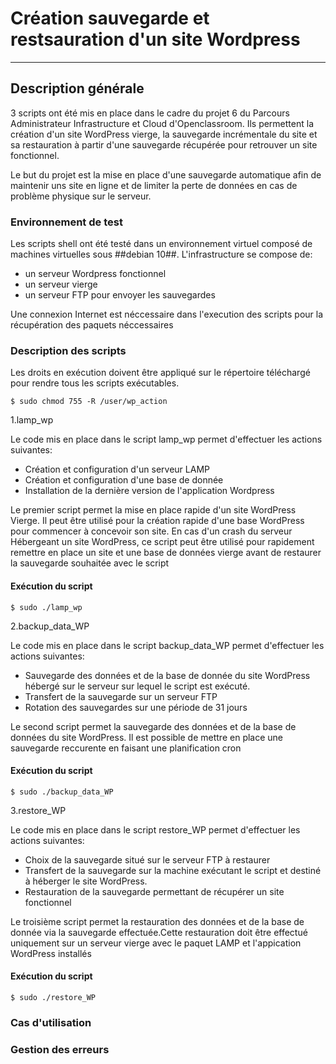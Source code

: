 # Création sauvegarde et restsauration d'un site Wordpress
-------------------------------------------


## Description générale
3 scripts ont été mis en place dans le cadre du projet 6 du Parcours Administrateur Infrastructure et Cloud d'Openclassroom. Ils permettent la création d'un site WordPress vierge, la sauvegarde incrémentale du site  et sa restauration à partir d'une sauvegarde récupérée pour retrouver un site fonctionnel.

Le but du projet est la mise en place d'une sauvegarde automatique afin de maintenir uns site en ligne et de limiter la perte de données en cas de problème physique sur le serveur. 

### Environnement de test
Les scripts shell ont été testé dans un environnement virtuel composé de machines virtuelles sous ##debian 10##. L'infrastructure se compose de:
* un serveur Wordpress fonctionnel 
* un serveur vierge 
* un serveur FTP pour envoyer les sauvegardes

Une connexion Internet est néccessaire dans l'execution des scripts pour la récupération des paquets néccessaires

### Description des scripts

Les droits en exécution doivent être appliqué sur le répertoire téléchargé pour rendre tous les scripts exécutables.
```
$ sudo chmod 755 -R /user/wp_action
```

1.lamp_wp

Le code mis en place dans le script lamp_wp permet d'effectuer les actions suivantes:
* Création et configuration  d'un serveur LAMP
*  Création et configuration d'une base de donnée  
*  Installation de la dernière version de l'application Wordpress

Le premier script permet la mise en place rapide d'un site WordPress Vierge. Il peut être utilisé pour la création rapide d'une base WordPress pour commencer à concevoir son site. En cas d'un crash du serveur Hébergeant un site WordPress, ce script peut être utilisé pour rapidement remettre en place un site et une base de données vierge avant de restaurer la sauvegarde souhaitée avec le script 

#### Exécution du script
```
$ sudo ./lamp_wp
```

2.backup_data_WP

Le code mis en place dans le script backup_data_WP permet d'effectuer les actions suivantes: 
* Sauvegarde des données et de la base de donnée du site WordPress hébergé sur le serveur sur lequel le script est exécuté. 
* Transfert de la sauvegarde sur un serveur FTP
* Rotation des sauvegardes sur une période de 31 jours

Le second script permet la sauvegarde des données et de la base de données du site WordPress. Il est possible de mettre en place une sauvegarde reccurente en faisant une planification cron

#### Exécution du script
```
$ sudo ./backup_data_WP
```

3.restore_WP

Le code mis en place dans le script restore_WP permet d'effectuer les actions suivantes: 
* Choix de la sauvegarde situé sur le serveur FTP à restaurer
* Transfert de la sauvegarde sur la machine exécutant le script et destiné à héberger le site WordPress. 
* Restauration de la sauvegarde permettant de récupérer un site fonctionnel 

Le troisième script permet la restauration des données et de la base de donnée via la sauvegarde effectuée.Cette restauration doit être effectué uniquement sur un serveur vierge avec le paquet LAMP et l'appication WordPress installés

#### Exécution du script
```
$ sudo ./restore_WP
```

### Cas d'utilisation

 




### Gestion des erreurs


